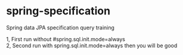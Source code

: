 # spring-specification
Spring data JPA specification query training

1, First run without #spring.sql.init.mode=always <br>
2, Second run with spring.sql.init.mode=always then you will be good

